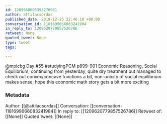 ```yaml
---
id: 1209968605393276931
author: attilacsordas
published_date: 2019-12-25 22:46:10 +00:00
conversation_id: 1181699666083241984
in_reply_to: 1209620779857526786
retweet: None
quoted_tweet: None
type: tweet
tags:

---
```


@mpicbg Day #55 #studyingPCM p899-901 Economic Reasoning, Social Equilibrium, continuing from yesterday, quite dry treatment but managed to check out convex/concave functions a bit, non-unicity of social equilibrium makes sense, hope this economic math story gets a bit more exciting

### Metadata

Author: [[@attilacsordas]]
Conversation: [[conversation-1181699666083241984]]
In reply to: [[1209620779857526786]]
Retweet of: [[None]]
Quoted tweet: [[None]]
